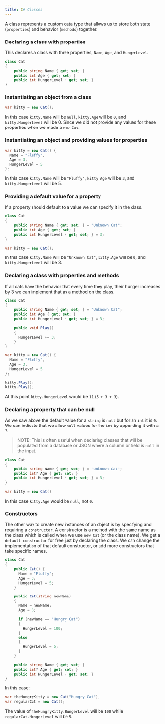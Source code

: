 ```yaml
---
title: C# Classes
---
```


A class represents a custom data type that allows us to store both state
(`properties`) and behavior (`methods`) together.

### Declaring a class with properties

This declares a class with three properties, `Name`, `Age`, and `HungerLevel`.

```csharp
class Cat
{
    public string Name { get; set; }
    public int Age { get; set; }
    public int HungerLevel { get; set; }
}
```

### Instantiating an object from a class

```csharp
var kitty = new Cat();
```

In this case `kitty.Name` will be `null`, `kitty.Age` will be `0`, and
`kitty.HungerLevel` will be 0. Since we did not provide any values for these
properties when we made a `new Cat`.

### Instantiating an object and providing values for properties

```csharp
var kitty = new Cat() {
  Name = "Fluffy",
  Age = 3,
  HungerLevel = 5
};
```

In this case `kitty.Name` will be `"Fluffy"`, `kitty.Age` will be `3`, and
`kitty.HungerLevel` will be 5.

### Providing a default value for a property

If a property should default to a value we can specify it in the class.

```csharp
class Cat
{
    public string Name { get; set; } = "Unknown Cat";
    public int Age { get; set; }
    public int HungerLevel { get; set; } = 3;
}
```

```csharp
var kitty = new Cat();
```

In this case `kitty.Name` will be `"Unknown Cat"`, `kitty.Age` will be `0`, and
`kitty.HungerLevel` will be 3.

### Declaring a class with properties and methods

If all cats have the behavior that every time they play, their hunger increases
by 3 we can implement that as a method on the class.

```csharp
class Cat
{
    public string Name { get; set; } = "Unknown Cat";
    public int Age { get; set; }
    public int HungerLevel { get; set; } = 3;

    public void Play()
    {
      HungerLevel += 3;
    }
}
```

```csharp
var kitty = new Cat() {
  Name = "Fluffy",
  Age = 3,
  HungerLevel = 5
};

kitty.Play();
kitty.Play();
```

At this point `kitty.HungerLevel` would be `11` (`5 + 3 + 3`).

### Declaring a property that can be null

As we saw above the default value for a `string` is `null` but for an `int` it
is `0`. We can indicate that we allow `null` values for the `int` by appending
it with a `?`.

> NOTE: This is often useful when declaring classes that will be populated from
> a database or JSON where a column or field is `null` in the input.

```csharp
class Cat
{
    public string Name { get; set; } = "Unknown Cat";
    public int? Age { get; set; }
    public int HungerLevel { get; set; } = 3;
}
```

```csharp
var kitty = new Cat()
```

In this case `kitty.Age` would be `null`, not `0`.

### Constructors

The other way to create new instances of an object is by specifying and
requiring a `constructor`. A constructor is a method with the same name as the
class which is called when we use `new Cat` (or the class name). We get a
`default constructor` for free just by declaring the class. We can change the
implementation of that default constructor, or add more constructors that take
specific names.

```csharp
class Cat
{
    public Cat() {
      Name = "Fluffy";
      Age = 3;
      HungerLevel = 5;
    }

    public Cat(string newName)
    {
      Name = newName;
      Age = 3;

      if (newName == "Hungry Cat")
      {
        HungerLevel = 100;
      }
      else
      {
        HungerLevel = 5;
      }
    }

    public string Name { get; set; }
    public int? Age { get; set; }
    public int HungerLevel { get; set; }
}
```

In this case:

```csharp
var theHungryKitty = new Cat("Hungry Cat");
var regularCat = new Cat();
```

The value of `theHungryKitty.HungerLevel` will be `100` while
`regularCat.HungerLevel` will be `5`.
